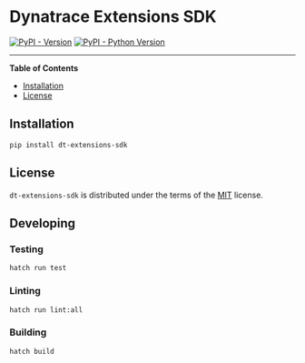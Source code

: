 # Dynatrace Extensions SDK

[![PyPI - Version](https://img.shields.io/pypi/v/dynatrace-extensions-sdk.svg)](https://pypi.org/project/dynatrace-extensions-sdk)
[![PyPI - Python Version](https://img.shields.io/pypi/pyversions/dynatrace-extensions-sdk.svg)](https://pypi.org/project/dynatrace-extensions-sdk)

-----

**Table of Contents**

- [Installation](#installation)
- [License](#license)

## Installation

```console
pip install dt-extensions-sdk
```

## License

`dt-extensions-sdk` is distributed under the terms of the [MIT](https://spdx.org/licenses/MIT.html) license.

## Developing

### Testing

```console
hatch run test
```

### Linting

```console
hatch run lint:all
```

### Building

```console
hatch build
```